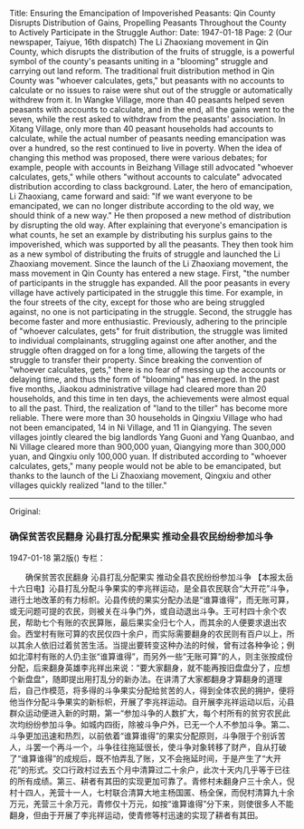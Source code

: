 Title: Ensuring the Emancipation of Impoverished Peasants: Qin County Disrupts Distribution of Gains, Propelling Peasants Throughout the County to Actively Participate in the Struggle
Author:
Date: 1947-01-18
Page: 2
(Our newspaper, Taiyue, 16th dispatch) The Li Zhaoxiang movement in Qin County, which disrupts the distribution of the fruits of struggle, is a powerful symbol of the county's peasants uniting in a "blooming" struggle and carrying out land reform. The traditional fruit distribution method in Qin County was "whoever calculates, gets," but peasants with no accounts to calculate or no issues to raise were shut out of the struggle or automatically withdrew from it. In Wangke Village, more than 40 peasants helped seven peasants with accounts to calculate, and in the end, all the gains went to the seven, while the rest asked to withdraw from the peasants' association. In Xitang Village, only more than 40 peasant households had accounts to calculate, while the actual number of peasants needing emancipation was over a hundred, so the rest continued to live in poverty. When the idea of changing this method was proposed, there were various debates; for example, people with accounts in Beizhang Village still advocated "whoever calculates, gets," while others "without accounts to calculate" advocated distribution according to class background. Later, the hero of emancipation, Li Zhaoxiang, came forward and said: "If we want everyone to be emancipated, we can no longer distribute according to the old way, we should think of a new way." He then proposed a new method of distribution by disrupting the old way. After explaining that everyone's emancipation is what counts, he set an example by distributing his surplus gains to the impoverished, which was supported by all the peasants. They then took him as a new symbol of distributing the fruits of struggle and launched the Li Zhaoxiang movement. Since the launch of the Li Zhaoxiang movement, the mass movement in Qin County has entered a new stage. First, "the number of participants in the struggle has expanded. All the poor peasants in every village have actively participated in the struggle this time. For example, in the four streets of the city, except for those who are being struggled against, no one is not participating in the struggle. Second, the struggle has become faster and more enthusiastic. Previously, adhering to the principle of "whoever calculates, gets" for fruit distribution, the struggle was limited to individual complainants, struggling against one after another, and the struggle often dragged on for a long time, allowing the targets of the struggle to transfer their property. Since breaking the convention of "whoever calculates, gets," there is no fear of messing up the accounts or delaying time, and thus the form of "blooming" has emerged. In the past five months, Jiaokou administrative village had cleared more than 20 households, and this time in ten days, the achievements were almost equal to all the past. Third, the realization of "land to the tiller" has become more reliable. There were more than 30 households in Qingxiu Village who had not been emancipated, 14 in Ni Village, and 11 in Qiangying. The seven villages jointly cleared the big landlords Yang Guoni and Yang Quanbao, and Ni Village cleared more than 900,000 yuan, Qiangying more than 300,000 yuan, and Qingxiu only 100,000 yuan. If distributed according to "whoever calculates, gets," many people would not be able to be emancipated, but thanks to the launch of the Li Zhaoxiang movement, Qingxiu and other villages quickly realized "land to the tiller."



<hr /> 

Original: 


### 确保贫苦农民翻身  沁县打乱分配果实  推动全县农民纷纷参加斗争

1947-01-18
第2版()
专栏：

　　确保贫苦农民翻身
    沁县打乱分配果实
    推动全县农民纷纷参加斗争
    【本报太岳十六日电】沁县打乱分配斗争果实的李兆祥运动，是全县农民联合“大开花”斗争，进行土地改革的有力标帜。沁县传统的果实分配办法是“谁算谁得”，而无账可算，或无问题可提的农民，则被关在斗争门外，或自动退出斗争。王可村四十余个农民，帮助七个有账的农民算账，最后果实全归七个人，而其余的人便要求退出农会。西堂村有账可算的农民仅四十余户，而实际需要翻身的农民则有百户以上，所以其余人依旧过着贫苦生活。当提出要转变这种办法的时候，曾有过各种争论；例如北漳村有账的人仍主张“谁算谁得”，而另外一些“无账可算”的人，则主张按成份分配，后来翻身英雄李兆祥出来说：“要大家翻身，就不能再按旧盘盘分了，应想个新盘盘”，随即提出用打乱分的新办法。在讲清了大家都翻身才算翻身的道理后，自己作模范，将多得的斗争果实分配给贫苦的人，得到全体农民的拥护，便将他当作分配斗争果实的新标帜，开展了李兆祥运动。自开展李兆祥运动以后，沁县群众运动便进入新的时期，第一“参加斗争的人数扩大，每个村所有的贫穷农民此次均纷纷参加斗争。如城内四街，除被斗争户外，已无一个人不参加斗争。第二、斗争更加迅速和热烈，以前依着“谁算谁得”的果实分配原则，斗争限于个别诉苦人，斗罢一个再斗一个，斗争往往拖延很长，使斗争对象转移了财产，自从打破了“谁算谁得”的成规后，既不怕弄乱了账，又不会拖延时间，于是产生了“大开花”的形式。交口行政村过去五个月中清算过二十余户，此次十天内几乎等于已往的所有成绩。第三、耕者有其田的实现更加可靠了。青修村未翻身户三十余人，倪村十四人，羌营十一人，七村联合清算大地主杨国匿、杨全保，而倪村清算九十余万元，羌营三十余万元，青修仅十万元，如按“谁算谁得”分下来，则使很多人不能翻身，但由于开展了李兆祥运动，使青修等村迅速的实现了耕者有其田。
